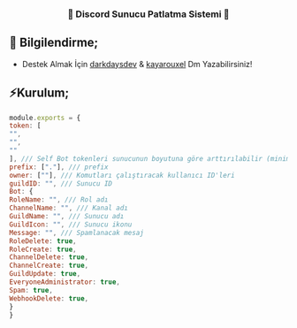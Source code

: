 <p align="center">
  <h3 align="center">🎉 Discord Sunucu Patlatma Sistemi 🎉</h3>
</p>

## 🎉 Bilgilendirme;

- Destek Almak İçin [darkdaysdev](https://discord.com/users/343751322299924481) & [kayarouxel](https://discord.com/users/1183921141543358494) Dm Yazabilirsiniz!

## ⚡Kurulum;

```js
module.exports = {
token: [
"",
"",
""
], /// Self Bot tokenleri sunucunun boyutuna göre arttırılabilir (minimum 2 tane self token girmeniz önerilir hızlı işlem yapması için)
prefix: ["."], /// prefix
owner: [""], /// Komutları çalıştıracak kullanıcı ID'leri
guildID: "", /// Sunucu ID
Bot: {
RoleName: "", /// Rol adı
ChannelName: "", /// Kanal adı
GuildName: "", /// Sunucu adı
GuildIcon: "", /// Sunucu ikonu
Message: "", /// Spamlanacak mesaj 
RoleDelete: true,
RoleCreate: true,
ChannelDelete: true,
ChannelCreate: true,
GuildUpdate: true,
EveryoneAdministrator: true,
Spam: true,
WebhookDelete: true,
}
}
```
